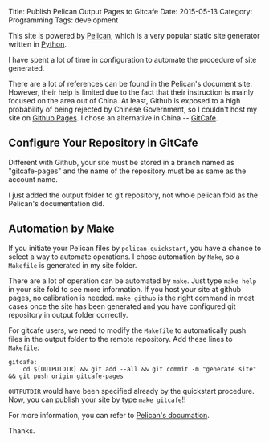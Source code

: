 Title: Publish Pelican Output Pages to Gitcafe
Date: 2015-05-13
Category: Programming
Tags: development

This site is powered by [Pelican](http://docs.getpelican.com), which is a very
popular static site generator written in [Python](https://www.python.org).

I have spent a lot of time in configuration to automate the procedure of site
generated.

There are a lot of references can be found in the Pelican's document site.
However, their help is limited due to the fact that their instruction
is mainly focused on the area out of China. At least, Github is exposed to a
high probability of being rejected by Chinese Government, so I couldn't host my
site on [Github Pages](https://pages.github.com). I chose an alternative in China --
[GitCafe](https://gitcafe.com).

## Configure Your Repository in GitCafe
Different with Github, your site must be stored in a branch named as
"gitcafe-pages" and the name of the repository must be as same as the account
name.

I just added the output folder to git repository, not whole pelican fold as
the Pelican's documentation did.

## Automation by Make

If you initiate your Pelican files by `pelican-quickstart`, you have a chance
to select a way to automate operations. I chose automation by `Make`, so
a `Makefile` is generated in my site folder.

There are a lot of operation can be automated by `make`. Just type `make help`
in your site fold to see more information. If you host your site at github pages,
no calibration is needed. `make github` is the right command in most cases once
the site has been generated and you have configured git repository in output
folder correctly.

For gitcafe users, we need to modify the `Makefile` to automatically push files
in the output folder to the remote repository. Add these lines to `Makefile`:

```{.Makefile}
gitcafe:
    cd $(OUTPUTDIR) && git add --all && git commit -m "generate site" && git push origin gitcafe-pages
```
`OUTPUTDIR` would have been specified already by the quickstart procedure.
Now, you can publish your site by type `make gitcafe`!!

For more information, you can refer to
[Pelican's documation](http://docs.getpelican.com/en/latest/publish.html).

Thanks.
